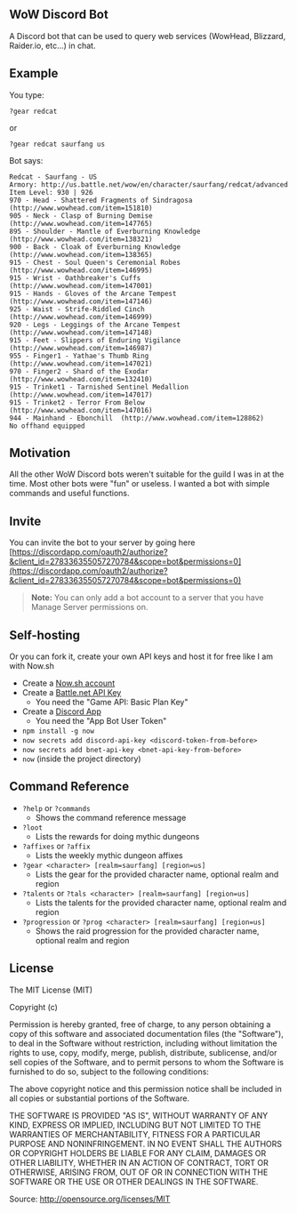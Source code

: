 
## WoW Discord Bot

A Discord bot that can be used to query web services (WowHead, Blizzard, Raider.io, etc...) in chat.


## Example

You type:
```
?gear redcat
```
or
```
?gear redcat saurfang us
```

Bot says:
```
Redcat - Saurfang - US
Armory: http://us.battle.net/wow/en/character/saurfang/redcat/advanced
Item Level: 930 | 926
970 - Head - Shattered Fragments of Sindragosa  (http://www.wowhead.com/item=151810)
905 - Neck - Clasp of Burning Demise  (http://www.wowhead.com/item=147765)
895 - Shoulder - Mantle of Everburning Knowledge  (http://www.wowhead.com/item=138321)
900 - Back - Cloak of Everburning Knowledge  (http://www.wowhead.com/item=138365)
915 - Chest - Soul Queen's Ceremonial Robes  (http://www.wowhead.com/item=146995)
915 - Wrist - Oathbreaker's Cuffs  (http://www.wowhead.com/item=147001)
915 - Hands - Gloves of the Arcane Tempest  (http://www.wowhead.com/item=147146)
925 - Waist - Strife-Riddled Cinch  (http://www.wowhead.com/item=146999)
920 - Legs - Leggings of the Arcane Tempest  (http://www.wowhead.com/item=147148)
915 - Feet - Slippers of Enduring Vigilance  (http://www.wowhead.com/item=146987)
955 - Finger1 - Yathae's Thumb Ring  (http://www.wowhead.com/item=147021)
970 - Finger2 - Shard of the Exodar  (http://www.wowhead.com/item=132410)
915 - Trinket1 - Tarnished Sentinel Medallion  (http://www.wowhead.com/item=147017)
915 - Trinket2 - Terror From Below  (http://www.wowhead.com/item=147016)
944 - Mainhand - Ebonchill  (http://www.wowhead.com/item=128862)
No offhand equipped
```


## Motivation

All the other WoW Discord bots weren't suitable for the guild I was in at the time. Most other bots were "fun" or useless. I wanted a bot with simple commands and useful functions.


## Invite

You can invite the bot to your server by going here [https://discordapp.com/oauth2/authorize?&client_id=278336355057270784&scope=bot&permissions=0](https://discordapp.com/oauth2/authorize?&client_id=278336355057270784&scope=bot&permissions=0)

> **Note:** You can only add a bot account to a server that you have Manage Server permissions on.



## Self-hosting

Or you can fork it, create your own API keys and host it for free like I am with Now.sh

* Create a [Now.sh account](https://zeit.co/now)
* Create a [Battle.net API Key](https://dev.battle.net/apps/mykeys)
    * You need the "Game API: Basic Plan Key"
* Create a [Discord App](https://discordapp.com/developers/applications/me)
    * You need the "App Bot User Token"
* `npm install -g now` 
* `now secrets add discord-api-key <discord-token-from-before>`
* `now secrets add bnet-api-key <bnet-api-key-from-before>`
* `now` (inside the project directory)


## Command Reference

* `?help` or `?commands` 
    * Shows the command reference message
* `?loot` 
    * Lists the rewards for doing mythic dungeons
* `?affixes` or `?affix` 
    * Lists the weekly mythic dungeon affixes
* `?gear <character> [realm=saurfang] [region=us]` 
    * Lists the gear for the provided character name, optional realm and region
* `?talents` or `?tals <character> [realm=saurfang] [region=us]` 
    * Lists the talents for the provided character name, optional realm and region
* `?progression` or `?prog <character> [realm=saurfang] [region=us]` 
    * Shows the raid progression for the provided character name, optional realm and region

## License

The MIT License (MIT)

Copyright (c)

Permission is hereby granted, free of charge, to any person obtaining a copy of this software and associated documentation files (the "Software"), to deal in the Software without restriction, including without limitation the rights to use, copy, modify, merge, publish, distribute, sublicense, and/or sell copies of the Software, and to permit persons to whom the Software is furnished to do so, subject to the following conditions:

The above copyright notice and this permission notice shall be included in all copies or substantial portions of the Software.

THE SOFTWARE IS PROVIDED "AS IS", WITHOUT WARRANTY OF ANY KIND, EXPRESS OR IMPLIED, INCLUDING BUT NOT LIMITED TO THE WARRANTIES OF MERCHANTABILITY, FITNESS FOR A PARTICULAR PURPOSE AND NONINFRINGEMENT. IN NO EVENT SHALL THE AUTHORS OR COPYRIGHT HOLDERS BE LIABLE FOR ANY CLAIM, DAMAGES OR OTHER LIABILITY, WHETHER IN AN ACTION OF CONTRACT, TORT OR OTHERWISE, ARISING FROM, OUT OF OR IN CONNECTION WITH THE SOFTWARE OR THE USE OR OTHER DEALINGS IN THE SOFTWARE.

Source: http://opensource.org/licenses/MIT
